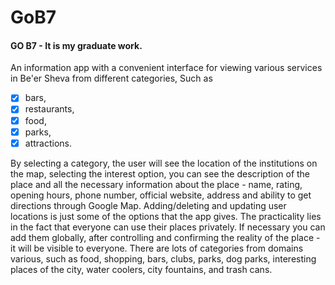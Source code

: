 # GoB7

#### GO B7  - It is my graduate work.

An information app with a convenient interface for viewing various services in Be'er Sheva from different categories,
Such as 
 - [x] bars, 
 - [x] restaurants, 
 - [x] food, 
 - [x] parks, 
 - [x] attractions.
 
By selecting a category, the user will see the location of the institutions on the map, selecting the interest option, you can see the description of the place and all the necessary information about the place - name, rating, opening hours, phone number, official website, address and ability to get directions through Google Map.
 Adding/deleting and updating user locations is just some of the options that the app gives. The practicality lies in the fact that everyone can use their places privately. If necessary you can add them globally, after controlling and confirming the reality of the place - it will be visible to everyone. There are lots of categories from domains various, such as food, shopping, bars, clubs, parks, dog parks, interesting places of the city, water coolers, city fountains, and trash cans.
